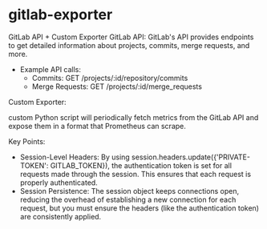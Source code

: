 # gitlab-exporter
GitLab API + Custom Exporter
GitLab API: GitLab's API provides endpoints to get detailed information about projects, commits, merge requests, and more.

* Example API calls:
    * Commits: GET /projects/:id/repository/commits
    * Merge Requests: GET /projects/:id/merge_requests

Custom Exporter:

custom Python script will periodically fetch metrics from the GitLab API and expose them in a format that Prometheus can scrape.

Key Points:

* Session-Level Headers: By using session.headers.update({'PRIVATE-TOKEN': GITLAB_TOKEN}), the authentication token is set for all requests made through the session. This ensures that each request is properly authenticated.
* Session Persistence: The session object keeps connections open, reducing the overhead of establishing a new connection for each request, but you must ensure the headers (like the authentication token) are consistently applied.